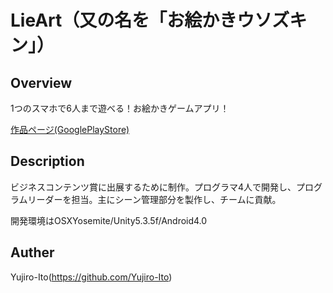 # LieArt（又の名を「お絵かきウソズキン」）

## Overview
1つのスマホで6人まで遊べる！お絵かきゲームアプリ！

[作品ページ(GooglePlayStore)](https://play.google.com/store/apps/details?id=com.FITJC.ProductName)

## Description
ビジネスコンテンツ賞に出展するために制作。プログラマ4人で開発し、プログラムリーダーを担当。主にシーン管理部分を製作し、チームに貢献。

開発環境はOSXYosemite/Unity5.3.5f/Android4.0

## Auther
Yujiro-Ito(https://github.com/Yujiro-Ito)

